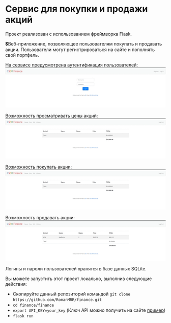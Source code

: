 # Сервис для покупки и продажи акций
Проект реализован с использованием фреймворка Flask.

:heavy_dollar_sign:Веб-приложение, позволяющее пользователям покупать и продавать акции. Пользователи могут регистрироваться на сайте и пополнять свой портфель.

На сервисе предусмотрена аутентификация пользователей:
![Вход пользователя](finance/demonstration/Registration.gif)

Возможность просматривать цены акций:
![Просмотр цен акций](finance/demonstration/Viewing_shares.gif)

Возможность покупать акции:
![Покупка акций](finance/demonstration/Purchase_of_shares.gif)

Возможность продавать акции:
![Покупка акций](finance/demonstration/Sale_of_shares.gif)


Логины и пароли пользователей хранятся в базе данных SQLite.

Вы можете запустить этот проект локально, выполнив следующие действия:

- Скопируйте данный репозиторий командой `git clone https://github.com/RomanMRR/finance.git`
- `cd finance/finance`
- `export API_KEY=your_key` (Ключ API можно получить на сайте [пример](iexcloud.io/cloud-login#/register/))
- `flask run`


